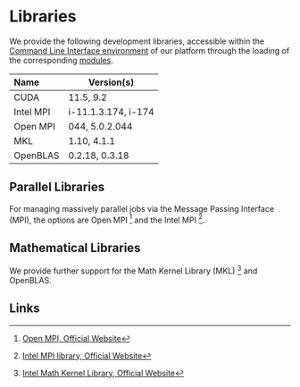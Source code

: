 # Libraries

We provide the following development libraries, accessible within the [Command Line Interface environment](../../cli/environment.md) of our platform through the loading of the corresponding [modules](../../cli/modules.md).

| Name      |  Version(s) | 
| :-------- | ----------- |
| CUDA | 11.5, 9.2 |
| Intel MPI |  i-11.1.3.174, i-174 |
| Open MPI |  044, 5.0.2.044 |
| MKL |  1.10, 4.1.1 |
| OpenBLAS |  0.2.18, 0.3.18 |

## Parallel Libraries

For managing massively parallel jobs via the Message Passing Interface (MPI), the options are Open MPI [^1] and the Intel MPI [^2].

## Mathematical Libraries

We provide further support for the Math Kernel Library (MKL) [^3] and OpenBLAS. 

## Links

[^1]: [Open MPI, Official Website](https://www.open-mpi.org/)

[^2]: [Intel MPI library, Official Website](https://software.intel.com/en-us/mpi-library)

[^3]: [Intel Math Kernel Library, Official Website](https://software.intel.com/en-us/mkl)

[^4]: [OpenBLAS, Official Website](https://www.openblas.net/)
